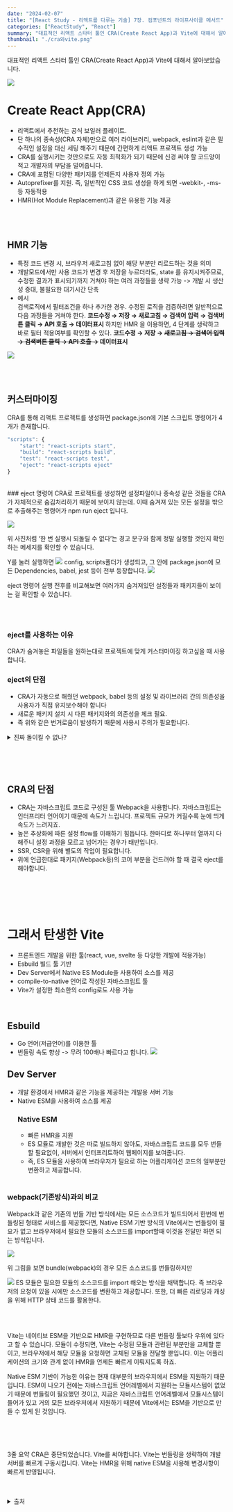 ```yaml
---
date: "2024-02-07"
title: "[React Study - 리액트를 다루는 기술] 7장. 컴포넌트의 라이프사이클 메서드"
categories: ["ReactStudy", "React"]
summary: "대표적인 리액트 스타터 툴인 CRA(Create React App)과 Vite에 대해서 알아보았습니다. "
thumbnail: "./cra와vite.png"
---
```


대표적인 리액트 스타터 툴인 CRA(Create React App)과 Vite에 대해서 알아보았습니다.

![](https://velog.velcdn.com/images/dogmnil2007/post/621e53fd-8d35-4768-8924-eaf1a54cbdb2/image.png)

# Create React App(CRA)

- 리액트에서 추천하는 공식 보일러 플레이트.
- 단 하나의 종속성(CRA 자체)만으로 여러 라이브러리, webpack, eslint과 같은 필수적인 설정을 대신 세팅 해주기 때문에 간편하게 리액트 프로젝트 생성 가능
- CRA를 실행시키는 것만으로도 자동 최적화가 되기 때문에 신경 써야 할 코드양이 적고 개발자의 부담을 덜어줍니다.
- CRA에 포함된 다양한 패키지를 언제든지 사용자 정의 가능
- Autoprefixer를 지원. 즉, 일반적인 CSS 코드 생성을 하게 되면 -webkit-, -ms- 등 자동적용
- HMR(Hot Module Replacement)과 같은 유용한 기능 제공

<BR><BR>

## HMR 기능

- 특정 코드 변경 시, 브라우저 새로고침 없이 해당 부분만 리로드하는 것을 의미
- 개발모드에서만 사용
  코드가 변경 후 저장을 누르더라도, state 를 유지시켜주므로, 수정한 결과가 표시되기까지 거쳐야 하는 여러 과정들을 생략 가능 -> 개발 시 생산성 증대, 불필요한 대기시간 단축
- 예시  
  검색로직에서 필터조건을 하나 추가한 경우. 수정된 로직을 검증하려면 일반적으로 다음 과정들을 거쳐야 한다.
  **코드수정 → 저장 → 새로고침 → 검색어 입력 → 검색버튼 클릭 → API 호출 → 데이터표시**
  하지만 HMR 을 이용하면, 4 단계를 생략하고 바로 필터 적용여부를 확인할 수 있다.
  **코드수정 → 저장 → ~~새로고침 → 검색어 입력 → 검색버튼 클릭 → API 호출 →~~ 데이터표시**

![](https://velog.velcdn.com/images/dogmnil2007/post/c57933a0-d997-493b-bd8d-0cedb744b0ba/image.png)

<BR><BR>

## 커스터마이징

CRA를 통해 리액트 프로젝트를 생성하면 package.json에 기본 스크립트 명령어가 4개가 존재합니다.

```js
"scripts": {
    "start": "react-scripts start",
    "build": "react-scripts build",
    "test": "react-scripts test",
    "eject": "react-scripts eject"
}
```

  <BR>
### eject 명령어
CRA로 프로젝트를 생성하면 설정파일이나 종속성 같은 것들을 CRA가 자체적으로 숨김처리하기 때문에 보이지 않는데. 이때 숨겨져 있는 모든 설정을 밖으로 추출해주는 명령어가 npm run eject 입니다.

![](https://velog.velcdn.com/images/dogmnil2007/post/b6a910e8-b1d4-4280-811c-a1a4c69d9a36/image.png)

위 사진처럼 ‘한 번 실행시 되돌릴 수 없다’는 경고 문구와 함께 정말 실행할 것인지 확인하는 메세지를 확인할 수 있습니다.
<BR>

Y를 눌러 실행하면
![](https://velog.velcdn.com/images/dogmnil2007/post/738737ea-5e08-492c-bbb5-2efc25ef68e9/image.png)
config, scripts폴더가 생성되고, 그 안에 package.json에 모든 Dependencies, babel, jest 등이 전부 등장합니다.
![](https://velog.velcdn.com/images/dogmnil2007/post/4430abfd-f2dc-41f7-ba41-574b9565b9bd/image.png)

eject 명령어 실행 전후를 비교해보면 여러가지 숨겨져있던 설정들과 패키지들이 보이는 걸 확인할 수 있습니다.

<BR><BR>

### eject를 사용하는 이유

CRA가 숨겨놓은 파일들을 원하는대로 프로젝트에 맞게 커스터마이징 하고싶을 때 사용합니다.

### eject의 단점

- CRA가 자동으로 해줬던 webpack, babel 등의 설정 및 라이브러리 간의 의존성을 사용자가 직접 유지보수해야 합니다
- 새로운 패키지 설치 시 다른 패키지와의 의존성을 체크 필요.
- 즉 위와 같은 번거로움이 발생하기 때문에 사용시 주의가 필요합니다.

<details>

<summary>진짜 돌이킬 수 없나?</summary>

<div markdown="1">
꼭 그런것은 아닌가봅니다.

https://lovemewithoutall.github.io/it/npm-run-eject-error/

</div>

</details>

<BR><BR>
<BR>

## CRA의 단점

- CRA는 자바스크립트 코드로 구성된 툴 Webpack을 사용합니다. 자바스크립트는 인터프리터 언어이기 때문에 속도가 느립니다. 프로젝트 규모가 커질수록 눈에 띄게 속도가 느려지죠.
- 높은 추상화에 따른 설정 flow를 이해하기 힘듭니다. 한마디로 하나부터 열까지 다 해주니 설정 과정을 모르고 넘어가는 경우가 태반입니다.
- SSR, CSR을 위해 별도의 작업이 필요합니다.
- 위에 언급한대로 패키지(Webpack등)의 코어 부분을 건드려야 할 때 결국 eject를 해야합니다.

<BR><BR>
<BR><BR>

# 그래서 탄생한 Vite

- 프론트엔드 개발을 위한 툴(react, vue, svelte 등 다양한 개발에 적용가능)
- Esbuild 빌드 툴 기반
- Dev Server에서 Native ES Module을 사용하여 소스를 제공
- compile-to-native 언어로 작성된 자바스크립트 툴
- Vite가 설정한 최소한의 config로도 사용 가능

<br>

## Esbuild

- Go 언어(저급언어)를 이용한 툴
- 번들링 속도 향상 -> 무려 100배나 빠르다고 합니다.
  ![](https://velog.velcdn.com/images/dogmnil2007/post/09b55163-fab1-4841-b79e-3fd8b6642132/image.png)

## Dev Server

- 개발 환경에서 HMR과 같은 기능을 제공하는 개발용 서버 기능
- Native ESM을 사용하여 소스를 제공
  ### Native ESM
  - 빠른 HMR을 지원
  - ES 모듈로 개발한 것은 따로 빌드하지 않아도, 자바스크립트 코드를 모두 번들할 필요없이, 서버에서 인터프리트하여 웹페이지를 보여줍니다.
  - 즉, ES 모듈을 사용하여 브라우저가 필요로 하는 어플리케이션 코드의 일부분만 변환하고 제공합니다.
    <br>
    <br>


### webpack(기존방식)과의 비교

Webpack과 같은 기존의 번들 기반 방식에서는 모든 소스코드가 빌드되어서 한번에 번들링된 형태로 서비스를 제공했다면, Native ESM 기반 방식의 Vite에서는 번들링이 필요가 없고 브라우저에서 필요한 모듈의 소스코드를 import할때 이것을 전달만 하면 되는 방식입니다.

![](https://velog.velcdn.com/images/dogmnil2007/post/82fc119e-8047-487d-b837-2d22664f3d01/image.png)

위 그림을 보면 bundle(webpack)의 경우 모든 소스코드를 번들링하지만

![](https://velog.velcdn.com/images/dogmnil2007/post/ac3fede5-dd62-4557-a0e7-008c668b42f5/image.png)
ES 모듈은 필요한 모듈의 소스코드를 import 해오는 방식을 채택합니다.
즉 브라우저의 요청이 있을 시에만 소스코드를 변환하고 제공합니다.
또한, 더 빠른 리로딩과 캐싱을 위해 HTTP 상태 코드를 활용한다.

<br><br>

Vite는 네이티브 ESM을 기반으로 HMR을 구현하므로 다른 번들링 툴보다 우위에 있다고 할 수 있습니다. 모듈이 수정되면, Vite는 수정된 모듈과 관련된 부분만을 교체할 뿐이고, 브라우저에서 해당 모듈을 요청하면 교체된 모듈을 전달할 뿐입니다. 이는 어플리케이션의 크기와 관계 없이 HMR을 언제든 빠르게 이뤄지도록 하죠.

Native ESM 기반이 가능한 이유는 현재 대부분의 브라우저에서 ESM을 지원하기 때문입니다. ESM이 나오기 전에는 자바스크립트 언어레벨에서 지원하는 모듈시스템이 없었기 때문에 번들링이 필요했던 것이고, 지금은 자바스크립트 언어레벨에서 모듈시스템이 들어가 있고 거의 모든 브라우저에서 지원하기 때문에 Vite에서는 ESM을 기반으로 만들 수 있게 된 것입니다.

<br><br>
<br>

3줄 요약
CRA은 중단되었습니다. Vite를 써야합니다.
Vite는 번들링을 생략하여 개발 서버를 빠르게 구동시킵니다.
Vite는 HMR을 위해 native ESM을 사용해 변경사항이 빠르게 반영됩니다.

 <br>
 <br>
    
<details>

<summary>출처</summary>

<div markdown="1">

https://velog.io/@jaewoneee/%EB%A6%AC%EC%95%A1%ED%8A%B8-%EB%B3%B4%EC%9D%BC%EB%9F%AC%ED%94%8C%EB%A0%88%EC%9D%B4%ED%8A%B8-Create-React-App-vs-Vite

https://velog.io/@haeinah/%EB%A6%AC%EC%95%A1%ED%8A%B8-%ED%94%84%EB%A1%9C%EC%A0%9D%ED%8A%B8-%EC%B4%88%EA%B8%B0-%EC%84%A4%EC%A0%95-vite-vs-cracreate-react-app

https://vitejs.dev/guide/why.html#slow-server-start

https://analogcode.tistory.com/39

</div>

</details>
